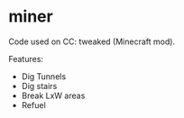 # miner
Code used on CC: tweaked (Minecraft mod).

Features:
  - Dig Tunnels
  - Dig stairs
  - Break LxW areas
  - Refuel
